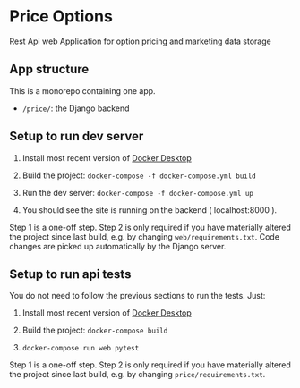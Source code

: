 # Price Options 

Rest Api web Application for option pricing and marketing data storage

## App structure
This is a monorepo containing one app.
  - `/price/`: the Django backend

## Setup to run dev server 
  1. Install most recent version of [Docker Desktop](https://www.docker.com/products/docker-desktop)

  2. Build the project: 
  ```docker-compose -f docker-compose.yml build```

  3. Run the dev server:
  ```docker-compose -f docker-compose.yml up```

  4. You should see the site is running on the backend ( localhost:8000 ).

Step 1 is a one-off step. Step 2 is only required if you have materially altered the project since last build, e.g. by changing `web/requirements.txt`. Code changes are picked up automatically by the Django server.

## Setup to run api tests
You do not need to follow the previous sections to run the tests. Just:

   1. Install most recent version of [Docker Desktop](https://www.docker.com/products/docker-desktop)

  2. Build the project:
  ```docker-compose build```

  3. ```docker-compose run web pytest```

  Step 1 is a one-off step. Step 2 is only required if you have materially altered the project since last build, e.g. by changing `price/requirements.txt`.